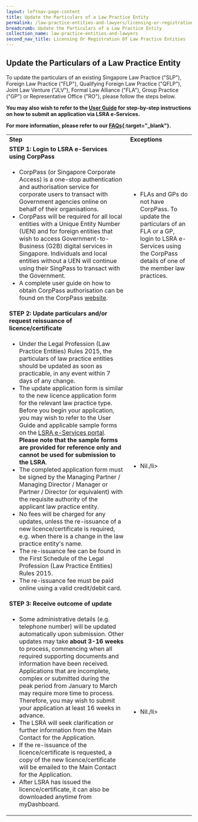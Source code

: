 ```yaml
---
layout: leftnav-page-content
title: Update the Particulars of a Law Practice Entity
permalink: /law-practice-entities-and-lawyers/licensing-or-registration-of-law-practice-entities/update-the-particulars-of-a-law-practice-entity
breadcrumb: Update the Particulars of a Law Practice Entity
collection_name: law-practice-entities-and-lawyers
second_nav_title: Licensing Or Registration Of Law Practice Entities
---
```


Update the Particulars of a Law Practice Entity
---

To update the particulars of an existing Singapore Law Practice ("SLP"), Foreign Law Practice ("FLP"), Qualifying Foreign Law Practice ("QFLP"), Joint Law Venture ("JLV"), Formal Law Alliance ("FLA"), Group Practice ("GP") or Representative Office ("RO"), please follow the steps below. 

**You may also wish to refer to the [User Guide](https://www.mlaw.gov.sg/eservices/lsra/lsra-home/) for step-by-step instructions on how to submit an application via LSRA e-Services.**

**For more information, please refer to our [FAQs](https://va.ecitizen.gov.sg/cfp/customerpages/mlaw/explorefaq.aspx){:target="_blank"}.**

<table>
  <tr>
    <td><b>Step</b></td>
    <td><b>Exceptions</b></td>
  </tr>
  <tr>
    <td><b>STEP 1: Login to LSRA e-Services using CorpPass</b></td>
    <td></td>
  </tr>
  <tr>
    <td>
      <ul>
        <li>CorpPass (or Singapore Corporate Access) is a one-stop authentication and authorisation service for corporate users to transact with Government agencies online on behalf of their organisations.</li>
        <li>CorpPass will be required for all local entities with a Unique Entity Number (UEN) and for foreign entities that wish to access Government-to-Business (G2B) digital services in Singapore. Individuals and local entities without a UEN will continue using their SingPass to transact with the Government.</li>
        <li>A complete user guide on how to obtain CorpPass authorisation can be found on the CorpPass <a href="https://www.corppass.gov.sg/corppass/common/userguides">website</a>.</li>
      </ul>
    </td>
    <td>
      <ul>
        <li>FLAs and GPs do not have CorpPass. To update the particulars of an FLA or a GP, login to LSRA e-Services using the CorpPass details of one of the member law practices.</li>
      </ul>
    </td>
  </tr>
  <tr>
    <td><b>STEP 2: Update particulars and/or request reissuance of licence/certificate</b></td>
    <td></td>
  </tr>
  <tr>
    <td>
      <ul>
        <li>Under the Legal Profession (Law Practice Entities) Rules 2015, the particulars of law practice entities should be updated as soon as practicable, in any event within 7 days of any change.</li>
        <li>The update application form is similar to the new licence application form for the relevant law practice type. Before you begin your application, you may wish to refer to the User Guide and applicable sample forms on the <a href="https://www.mlaw.gov.sg/eservices/lsra/lsra-home/" target="_blank">LSRA e-Services portal</a>. <b>Please note that the sample forms are provided for reference only and cannot be used for submission to the LSRA</b>.</li>
        <li>The completed application form must be signed by the Managing Partner / Managing Director / Manager or Partner / Director (or equivalent) with the requisite authority of the applicant law practice entity.</li>
        <li>No fees will be charged for any updates, unless the re-issuance of a new licence/certificate is required, e.g. when there is a change in the law practice entity's name.</li>
        <li>The re-issuance fee can be found in the First Schedule of the Legal Profession (Law Practice Entities) Rules 2015.</li>
        <li>The re-issuance fee must be paid online using a valid credit/debit card.</li>
      </ul>
    </td>
    <td>
      <ul>
        <li>Nil./li>
      </ul>
    </td>
  </tr>
  <tr>
    <td><b>STEP 3: Receive outcome of update</b></td>
    <td></td>
  </tr>
  <tr>
    <td>
      <ul>
        <li>Some administrative details (e.g. telephone number) will be updated automatically upon submission. Other updates may take <b>about 3-16 weeks</b> to process, commencing when all required supporting documents and information have been received. Applications that are incomplete, complex or submitted during the peak period from January to March may require more time to process. Therefore, you may wish to submit your application at least 16 weeks in advance.</li>
        <li>The LSRA will seek clarification or further information from the Main Contact for the Application.</li>
        <li>If the re-issuance of the licence/certificate is requested, a copy of the new licence/certificate will be emailed to the Main Contact for the Application.</li>
        <li>After LSRA has issued the licence/certificate, it can also be downloaded anytime from myDashboard.</li>
      </ul>
    </td>
    <td>
      <ul>
        <li>Nil./li>
      </ul>
    </td>
  </tr>
</table>
